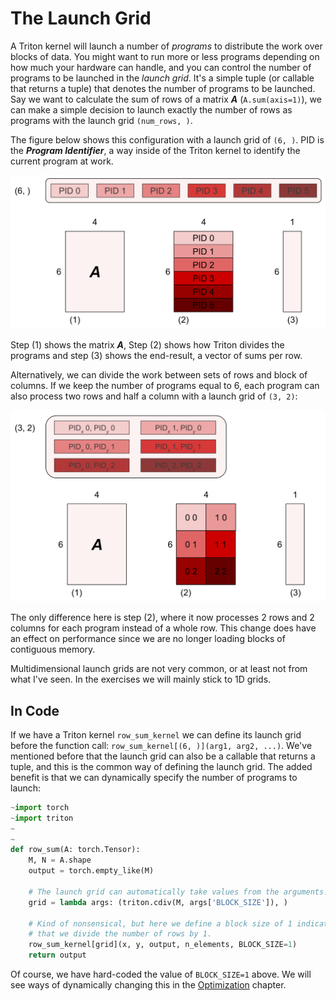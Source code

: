 # The Launch Grid
A Triton kernel will launch a number of *programs* to distribute the work over blocks of data. You might want to run more or less programs depending on how much your hardware can handle, and you can control the number of programs to be launched in the *launch grid*. It's a simple tuple (or callable that returns a tuple) that denotes the number of programs to be launched. Say we want to calculate the sum of rows of a matrix ***A*** (`A.sum(axis=1)`), we can make a simple decision to launch exactly the number of rows as programs with the launch grid `(num_rows, )`.

The figure below shows this configuration with a launch grid of `(6, )`. PID is the ***Program Identifier***, a way inside of the Triton kernel to identify the current program at work.

![A 1 dimensional launch grid of 6 programs.](images/launch-grid-1d.svg)

Step (1) shows the matrix ***A***, Step (2) shows how Triton divides the programs and step (3) shows the end-result, a vector of sums per row.


Alternatively, we can divide the work between sets of rows and block of columns. If we keep the number of programs equal to 6, each program can also process two rows and half a column with a launch grid of `(3, 2)`:

![A two dimensional launch grid of 3 times 2 programs.](images/launch-grid-2d.svg)

The only difference here is step (2), where it now processes 2 rows and 2 columns for each program instead of a whole row. This change does have an effect on performance since we are no longer loading blocks of contiguous memory. 

Multidimensional launch grids are not very common, or at least not from what I've seen. In the exercises we will mainly stick to 1D grids.

## In Code

If we have a Triton kernel `row_sum_kernel` we can define its launch grid before the function call: `row_sum_kernel[(6, )](arg1, arg2, ...)`. We've mentioned before that the launch grid can also be a callable that returns a tuple, and this is the common way of defining the launch grid. The added benefit is that we can dynamically specify the number of programs to launch:

```python
~import torch
~import triton
~
~
def row_sum(A: torch.Tensor):
    M, N = A.shape
    output = torch.empty_like(M)

    # The launch grid can automatically take values from the arguments!
    grid = lambda args: (triton.cdiv(M, args['BLOCK_SIZE']), )

    # Kind of nonsensical, but here we define a block size of 1 indicating
    # that we divide the number of rows by 1.
    row_sum_kernel[grid](x, y, output, n_elements, BLOCK_SIZE=1)
    return output
```

Of course, we have hard-coded the value of `BLOCK_SIZE=1` above. We will see ways of dynamically changing this in the [Optimization](/optimization/optimization.md) chapter.